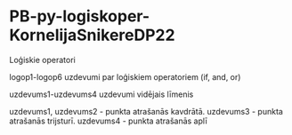 # PB-py-logiskoper-KornelijaSnikereDP22
Loģiskie operatori

logop1-logop6 uzdevumi par loģiskiem operatoriem (if, and, or)

uzdevums1-uzdevums4 uzdevumi vidējais līmenis

uzdevums1, uzdevums2 - punkta atrašanās kavdrātā. uzdevums3 - punkta atrašanās trijsturī. uzdevums4 - punkta atrašanās aplī
